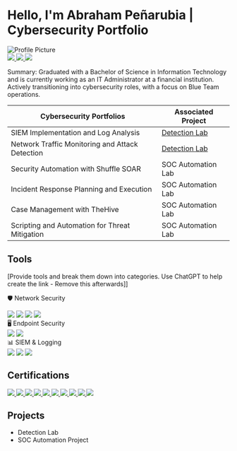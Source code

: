 # Hello, I'm Abraham Peñarubia | Cybersecurity Portfolio

  <!-- Right side: Profile Picture -->
  <img class="profile-pic" src="https://i.imgur.com/oqgSPyFt.jpeg" alt="Profile Picture" />

<div class="container">
  <!-- Left side: Buttons -->
  <div class="buttons">
    <a href="https://nh3error.github.io/portfolio2025">
      <img src="https://img.shields.io/badge/-Portfolio-181717?style=for-the-badge&logo=github&logoColor=white" />
    </a>
    <a href="https://medium.com/@abrahampenarubia">
      <img src="https://img.shields.io/badge/-Medium-12100E?style=for-the-badge&logo=medium&logoColor=white" />
    </a>
    <a href="https://linkedin.com/in/abrahampenarubia">
      <img src="https://img.shields.io/badge/-LinkedIn-0072b1?style=for-the-badge&logo=linkedin&logoColor=white" />
    </a>
    
  </div>

</div>

Summary: Graduated with a Bachelor of Science in Information Technology and is currently working as an IT Administrator at a financial institution. Actively transitioning into cybersecurity roles, with a focus on Blue Team operations.

| Cybersecurity Portfolios                      | Associated Project         |
|-----------------------------------------------|----------------------------|
| SIEM Implementation and Log Analysis          | <a href="https://google.com">Detection Lab</a>|
| Network Traffic Monitoring and Attack Detection | <a href="https://google.com">Detection Lab</a>|
| Security Automation with Shuffle SOAR         | SOC Automation Lab|
| Incident Response Planning and Execution      | SOC Automation Lab|
| Case Management with TheHive                  | SOC Automation Lab|
| Scripting and Automation for Threat Mitigation | SOC Automation Lab|

## Tools
[Provide tools and break them down into categories. Use ChatGPT to help create the link - Remove this afterwards]]

🛡️ Network Security <br>
<div> <img src="https://img.shields.io/badge/-Fortinet-EE3124?&style=for-the-badge&logo=Fortinet&logoColor=white" /> <img src="https://img.shields.io/badge/-Wireshark-1679A7?&style=for-the-badge&logo=Wireshark&logoColor=white" /> <img src="https://img.shields.io/badge/-Suricata-EF3B2D?&style=for-the-badge&logo=Suricata&logoColor=white" /> <img src="https://img.shields.io/badge/-Zeek-777BB4?&style=for-the-badge&logo=Zeek&logoColor=white" /> </div>
🖥️ Endpoint Security  <br>
<div> <img src="https://img.shields.io/badge/-CrowdStrike-FF2B06?&style=for-the-badge&logo=CrowdStrike&logoColor=white" /> <img src="https://img.shields.io/badge/-Microsoft_Defender_for_Endpoint-00A4EF?&style=for-the-badge&logo=Microsoft&logoColor=white" /> </div> 
📊 SIEM & Logging  <br>
<div> <img src="https://img.shields.io/badge/-Microsoft_Sentinel-0078D4?&style=for-the-badge&logo=Microsoft&logoColor=white" /> <img src="https://img.shields.io/badge/-Splunk-000000?&style=for-the-badge&logo=Splunk&logoColor=white" /> <img src="https://img.shields.io/badge/-ELK_Stack-005571?&style=for-the-badge&logo=Elastic&logoColor=white" /> </div> 

## Certifications

<div>
  <!-- SC-200 (In Progress) -->
  <a href="https://learn.microsoft.com/en-us/certifications/exams/sc-200/">
    <img src="https://img.shields.io/badge/-SC--200%20(In%20Progress)-0078D4?style=for-the-badge&logo=Microsoft&logoColor=white" />
  </a>

  <!-- HTB CDSA -->
  <a href="https://www.credly.com/badges/87f00bb9-785a-4fa4-8c6a-1dde7b319503">
    <img src="https://img.shields.io/badge/-HTB%20CDSA-006400?&style=for-the-badge&logo=HackTheBox&logoColor=white" />
  </a>

  <!-- Cisco CCNA -->
  <a href="https://www.credly.com/badges/282c29db-dc45-4053-be4e-c19d65e97b2c">
    <img src="https://img.shields.io/badge/-CCNA-1D63ED?&style=for-the-badge&logo=Cisco&logoColor=white" />
  </a>

  <!-- CompTIA Security+ -->
  <a href="https://www.credly.com/badges/614649de-68a6-4cd5-985e-e11dd7f4491e">
    <img src="https://img.shields.io/badge/-Security%2B-FF0000?&style=for-the-badge&logo=CompTIA&logoColor=white" />
  </a>

  <!-- CompTIA Network+ -->
  <a href="https://www.credly.com/badges/0610f5de-d9c7-4090-ac73-7146d3f156dd">
    <img src="https://img.shields.io/badge/-Network%2B-007ACC?&style=for-the-badge&logo=CompTIA&logoColor=white" />
  </a>

  <!-- CompTIA A+ -->
  <a href="https://www.credly.com/badges/618d11a9-8514-4551-bc31-4d16981fbfbd">
    <img src="https://img.shields.io/badge/-A%2B-4D4D4D?&style=for-the-badge&logo=CompTIA&logoColor=white" />
  </a>

  <!-- CompTIA ITF+ -->
  <a href="https://www.credly.com/badges/6c530230-02e6-4e19-a893-1986a0eef50e">
    <img src="https://img.shields.io/badge/-ITF%2B-00BFFF?style=for-the-badge&logo=CompTIA&logoColor=white" />
  </a>

  <!-- Google IT Support -->
  <a href="https://www.credly.com/badges/eb98b073-9f5c-432b-b282-d1a87a294984">
    <img src="https://img.shields.io/badge/-Google%20IT%20Support-4285F4?style=for-the-badge&logo=Google&logoColor=white" />
  </a>

  <!-- Google Cybersecurity -->
  <a href="https://www.credly.com/badges/6e1776e8-deb5-4da0-99ff-f4bcbfcb27bc">
    <img src="https://img.shields.io/badge/-Google%20Cybersecurity-34A853?style=for-the-badge&logo=Google&logoColor=white" />
  </a>

  <!-- Fortinet FCAC -->
  <a href="https://www.credly.com/badges/2c8bbb46-267a-4ba7-9e0a-2d252246a1e0">
    <img src="https://img.shields.io/badge/-Fortinet%20FCAC-C41E3A?style=for-the-badge&logo=Fortinet&logoColor=white" />
  </a>
</div>


## Projects
- Detection Lab
- SOC Automation Project
